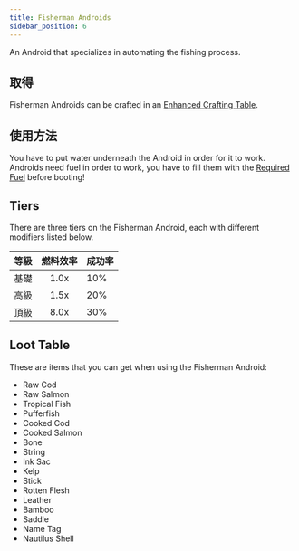 ```yaml
---
title: Fisherman Androids
sidebar_position: 6
---
```


An Android that specializes in automating the fishing process.

## 取得

Fisherman Androids can be crafted in an [Enhanced Crafting Table](Enhanced-Crafting-Table).

## 使用方法

You have to put water underneath the Android in order for it to work. Androids need fuel in order to work, you have to fill them with the [Required Fuel](Normal-Androids#power-source) before booting!

## Tiers

There are three tiers on the Fisherman Android, each with different modifiers listed below.

| 等級 | 燃料效率 | 成功率 |
| -- |:----:| --- |
| 基礎 | 1.0x | 10% |
| 高級 | 1.5x | 20% |
| 頂級 | 8.0x | 30% |

## Loot Table

These are items that you can get when using the Fisherman Android:

- Raw Cod
- Raw Salmon
- Tropical Fish
- Pufferfish
- Cooked Cod
- Cooked Salmon
- Bone
- String
- Ink Sac
- Kelp
- Stick
- Rotten Flesh
- Leather
- Bamboo
- Saddle
- Name Tag
- Nautilus Shell
